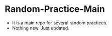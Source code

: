 # Random-Practice-Main
* It is a main repo for several random practices.
* Nothing new. Just updated.
